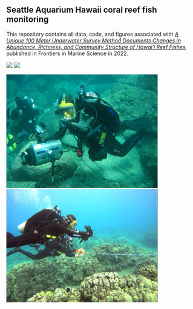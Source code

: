 ## Seattle Aquarium Hawaii coral reef fish monitoring

This repository contains all data, code, and figures associated with [_A Unique 100 Meter Underwater Survey Method Documents Changes in Abundance, Richness, and Community Structure of Hawaiʹi Reef Fishes_](https://www.frontiersin.org/articles/10.3389/fmars.2022.892261/full), published in Frontiers in Marine Science in 2022. 

<p float="left">
  <img src="photos/0m_mark.png" width="400" />
  <img src="photos/seascape.png" width="400" /> 
</p>

<p float="left">
  <img src="photos/dive_team.png" width="400" />
  <img src="photos/survey.png" width="400" /> 
</p>
